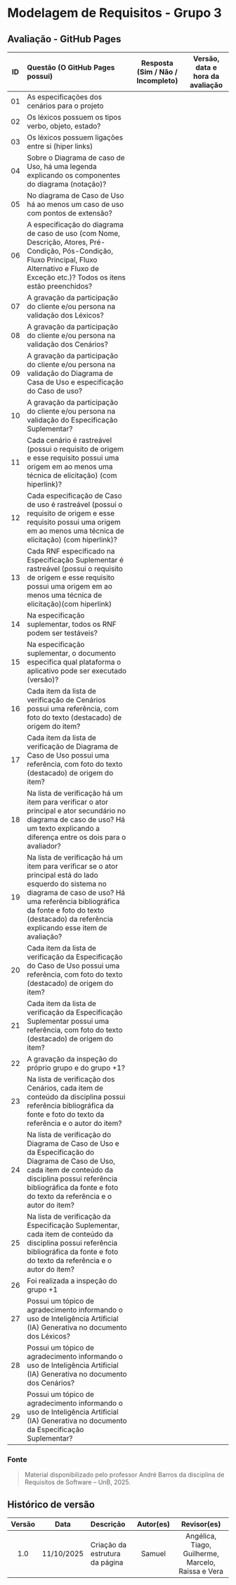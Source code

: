 # Modelagem de Requisitos - Grupo 3

## Avaliação - GitHub Pages

| ID  | Questão (O GitHub Pages possui)                                                                                                                                                                                                                          | Resposta (Sim / Não / Incompleto) | Versão, data e hora da avaliação |
| :-: | :------------------------------------------------------------------------------------------------------------------------------------------------------------------------------------------------------------------------------------------------------- | :-------------------------------: | :------------------------------: |
| 01  | As especificações dos cenários para o projeto                                                                                                                                                                                                            |                                   |                                  |
| 02  | Os léxicos possuem os tipos verbo, objeto, estado?                                                                                                                                                                                                       |                                   |                                  |
| 03  | Os léxicos possuem ligações entre si (hiper links)                                                                                                                                                                                                       |                                   |                                  |
| 04  | Sobre o Diagrama de caso de Uso, há uma legenda explicando os componentes do diagrama (notação)?                                                                                                                                                         |                                   |                                  |
| 05  | No diagrama de Caso de Uso há ao menos um caso de uso com pontos de extensão?                                                                                                                                                                            |                                   |                                  |
| 06  | A especificação do diagrama de caso de uso (com Nome, Descrição, Atores, Pré-Condição, Pós-Condição, Fluxo Principal, Fluxo Alternativo e Fluxo de Exceção etc.)? Todos os itens estão preenchidos?                                                      |                                   |                                  |
| 07  | A gravação da participação do cliente e/ou persona na validação dos Léxicos?                                                                                                                                                                             |                                   |                                  |
| 08  | A gravação da participação do cliente e/ou persona na validação dos Cenários?                                                                                                                                                                            |                                   |                                  |
| 09  | A gravação da participação do cliente e/ou persona na validação do Diagrama de Casa de Uso e especificação do Caso de uso?                                                                                                                               |                                   |                                  |
| 10  | A gravação da participação do cliente e/ou persona na validação do Especificação Suplementar?                                                                                                                                                            |                                   |                                  |
| 11  | Cada cenário é rastreável (possui o requisito de origem e esse requisito possui uma origem em ao menos uma técnica de elicitação) (com hiperlink)?                                                                                                       |                                   |                                  |
| 12  | Cada especificação de Caso de uso é rastreável (possui o requisito de origem e esse requisito possui uma origem em ao menos uma técnica de elicitação) (com hiperlink)?                                                                                  |                                   |                                  |
| 13  | Cada RNF especificado na Especificação Suplementar é rastreável (possui o requisito de origem e esse requisito possui uma origem em ao menos uma técnica de elicitação)(com hiperlink)                                                                   |                                   |                                  |
| 14  | Na especificação suplementar, todos os RNF podem ser testáveis?                                                                                                                                                                                          |                                   |                                  |
| 15  | Na especificação suplementar, o documento especifica qual plataforma o aplicativo pode ser executado (versão)?                                                                                                                                           |                                   |                                  |
| 16  | Cada item da lista de verificação de Cenários possui uma referência, com foto do texto (destacado) de origem do item?                                                                                                                                    |                                   |                                  |
| 17  | Cada item da lista de verificação de Diagrama de Caso de Uso possui uma referência, com foto do texto (destacado) de origem do item?                                                                                                                     |                                   |                                  |
| 18  | Na lista de verificação há um item para verificar o ator principal e ator secundário no diagrama de caso de uso? Há um texto explicando a diferença entre os dois para o avaliador?                                                                      |                                   |                                  |
| 19  | Na lista de verificação há um item para verificar se o ator principal está do lado esquerdo do sistema no diagrama de caso de uso? Há uma referência bibliográfica da fonte e foto do texto (destacado) da referência explicando esse item de avaliação? |                                   |                                  |
| 20  | Cada item da lista de verificação da Especificação do Caso de Uso possui uma referência, com foto do texto (destacado) de origem do item?                                                                                                                |                                   |                                  |
| 21  | Cada item da lista de verificação da Especificação Suplementar possui uma referência, com foto do texto (destacado) de origem do item?                                                                                                                   |                                   |                                  |
| 22  | A gravação da inspeção do próprio grupo e do grupo +1?                                                                                                                                                                                                   |                                   |                                  |
| 23  | Na lista de verificação dos Cenários, cada item de conteúdo da disciplina possui referência bibliográfica da fonte e foto do texto da referência e o autor do item?                                                                                      |                                   |                                  |
| 24  | Na lista de verificação do Diagrama de Caso de Uso e da Especificação do Diagrama de Caso de Uso, cada item de conteúdo da disciplina possui referência bibliográfica da fonte e foto do texto da referência e o autor do item?                          |                                   |                                  |
| 25  | Na lista de verificação da Especificação Suplementar, cada item de conteúdo da disciplina possui referência bibliográfica da fonte e foto do texto da referência e o autor do item?                                                                      |                                   |                                  |
| 26  | Foi realizada a inspeção do grupo +1                                                                                                                                                                                                                     |                                   |                                  |
| 27  | Possui um tópico de agradecimento informando o uso de Inteligência Artificial (IA) Generativa no documento dos Léxicos?                                                                                                                                  |                                   |                                  |
| 28  | Possui um tópico de agradecimento informando o uso de Inteligência Artificial (IA) Generativa no documento dos Cenários?                                                                                                                                 |                                   |                                  |
| 29  | Possui um tópico de agradecimento informando o uso de Inteligência Artificial (IA) Generativa no documento da Especificação Suplementar?                                                                                                                 |                                   |                                  |

### Fonte

> Material disponibilizado pelo professor André Barros da disciplina de Requisitos de Software – UnB, 2025.

## Histórico de versão

| Versão |    Data    | Descrição                      | Autor(es) |                    Revisor(es)                     |
| :----: | :--------: | :----------------------------- | :-------: | :------------------------------------------------: |
|  1.0   | 11/10/2025 | Criação da estrutura da página |  Samuel   | Angélica, Tiago, Guilherme, Marcelo, Raissa e Vera |
